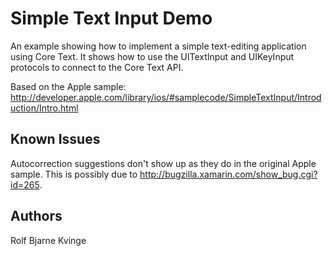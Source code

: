 Simple Text Input Demo
======================

An example showing how to implement a simple text-editing application using Core Text.
It shows how to use the UITextInput and UIKeyInput protocols to connect to the Core Text API.

Based on the Apple sample:
http://developer.apple.com/library/ios/#samplecode/SimpleTextInput/Introduction/Intro.html

Known Issues
------------

Autocorrection suggestions don't show up as they do in the original Apple sample. This is
possibly due to http://bugzilla.xamarin.com/show_bug.cgi?id=265.

Authors
-------

Rolf Bjarne Kvinge
